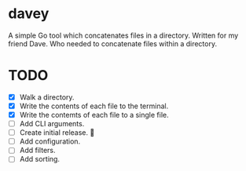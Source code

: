 # davey
A simple Go tool which concatenates files in a directory. Written for my friend Dave. Who needed to concatenate files within a directory. 

# TODO
- [x] Walk a directory.
- [x] Write the contents of each file to the terminal.
- [x] Write the contemts of each file to a single file.
- [ ] Add CLI arguments.
- [ ] Create initial release. :rocket: 
- [ ] Add configuration.
- [ ] Add filters.
- [ ] Add sorting.
